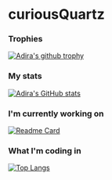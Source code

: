 # curiousQuartz
<!---
- 👋 Hi, I’m @curiousQuartz
- 👀 I’m interested in ...
- 🌱 I’m currently learning ...
- 💞️ I’m looking to collaborate on ...
- 📫 How to reach me ...
--->

### Trophies

[![Adira's github trophy](https://github-profile-trophy.vercel.app/?username=curiousQuartz&theme=algolia&margin-w=15&margin-h=15&column=4)](https://github.com/ryo-ma/github-profile-trophy)


### My stats

[![Adira's GitHub stats](https://github-readme-stats.vercel.app/api?username=curiousQuartz&rank_icon=github&show_icons=true&theme=algolia)](https://github.com/anuraghazra/github-readme-stats)

### I'm currently working on

[![Readme Card](https://github-readme-stats.vercel.app/api/pin/?username=curiousQuartz&repo=Curiosities&theme=algolia)](https://github.com/curiousQuartz/Curiosities)


### What I'm coding in

[![Top Langs](https://github-readme-stats.vercel.app/api/top-langs/?username=curiousQuartz&theme=algolia&layout=donut)](https://github.com/anuraghazra/github-readme-stats)
